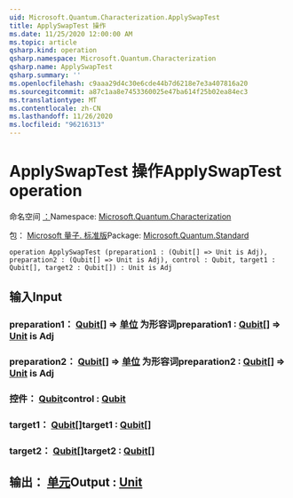 ```yaml
---
uid: Microsoft.Quantum.Characterization.ApplySwapTest
title: ApplySwapTest 操作
ms.date: 11/25/2020 12:00:00 AM
ms.topic: article
qsharp.kind: operation
qsharp.namespace: Microsoft.Quantum.Characterization
qsharp.name: ApplySwapTest
qsharp.summary: ''
ms.openlocfilehash: c9aaa29d4c30e6cde44b7d6218e7e3a407816a20
ms.sourcegitcommit: a87c1aa8e7453360025e47ba614f25b02ea84ec3
ms.translationtype: MT
ms.contentlocale: zh-CN
ms.lasthandoff: 11/26/2020
ms.locfileid: "96216313"
---
```

# <a name="applyswaptest-operation"></a><span data-ttu-id="1b398-102">ApplySwapTest 操作</span><span class="sxs-lookup"><span data-stu-id="1b398-102">ApplySwapTest operation</span></span>

<span data-ttu-id="1b398-103">命名空间 [：](xref:Microsoft.Quantum.Characterization)</span><span class="sxs-lookup"><span data-stu-id="1b398-103">Namespace: [Microsoft.Quantum.Characterization](xref:Microsoft.Quantum.Characterization)</span></span>

<span data-ttu-id="1b398-104">包： [Microsoft 量子. 标准版](https://nuget.org/packages/Microsoft.Quantum.Standard)</span><span class="sxs-lookup"><span data-stu-id="1b398-104">Package: [Microsoft.Quantum.Standard](https://nuget.org/packages/Microsoft.Quantum.Standard)</span></span>




```qsharp
operation ApplySwapTest (preparation1 : (Qubit[] => Unit is Adj), preparation2 : (Qubit[] => Unit is Adj), control : Qubit, target1 : Qubit[], target2 : Qubit[]) : Unit is Adj
```


## <a name="input"></a><span data-ttu-id="1b398-105">输入</span><span class="sxs-lookup"><span data-stu-id="1b398-105">Input</span></span>

### <a name="preparation1--qubit--unit--is-adj"></a><span data-ttu-id="1b398-106">preparation1： [Qubit](xref:microsoft.quantum.lang-ref.qubit)[] => [单位](xref:microsoft.quantum.lang-ref.unit)  为形容词</span><span class="sxs-lookup"><span data-stu-id="1b398-106">preparation1 : [Qubit](xref:microsoft.quantum.lang-ref.qubit)[] => [Unit](xref:microsoft.quantum.lang-ref.unit)  is Adj</span></span>




### <a name="preparation2--qubit--unit--is-adj"></a><span data-ttu-id="1b398-107">preparation2： [Qubit](xref:microsoft.quantum.lang-ref.qubit)[] => [单位](xref:microsoft.quantum.lang-ref.unit)  为形容词</span><span class="sxs-lookup"><span data-stu-id="1b398-107">preparation2 : [Qubit](xref:microsoft.quantum.lang-ref.qubit)[] => [Unit](xref:microsoft.quantum.lang-ref.unit)  is Adj</span></span>




### <a name="control--qubit"></a><span data-ttu-id="1b398-108">控件： [Qubit](xref:microsoft.quantum.lang-ref.qubit)</span><span class="sxs-lookup"><span data-stu-id="1b398-108">control : [Qubit](xref:microsoft.quantum.lang-ref.qubit)</span></span>




### <a name="target1--qubit"></a><span data-ttu-id="1b398-109">target1： [Qubit](xref:microsoft.quantum.lang-ref.qubit)[]</span><span class="sxs-lookup"><span data-stu-id="1b398-109">target1 : [Qubit](xref:microsoft.quantum.lang-ref.qubit)[]</span></span>




### <a name="target2--qubit"></a><span data-ttu-id="1b398-110">target2： [Qubit](xref:microsoft.quantum.lang-ref.qubit)[]</span><span class="sxs-lookup"><span data-stu-id="1b398-110">target2 : [Qubit](xref:microsoft.quantum.lang-ref.qubit)[]</span></span>





## <a name="output--unit"></a><span data-ttu-id="1b398-111">输出： [单元](xref:microsoft.quantum.lang-ref.unit)</span><span class="sxs-lookup"><span data-stu-id="1b398-111">Output : [Unit](xref:microsoft.quantum.lang-ref.unit)</span></span>

